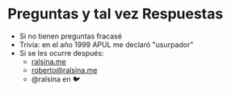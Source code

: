 # Preguntas y tal vez Respuestas

* Si no tienen preguntas fracasé
* Trivia: en el año 1999 APUL me declaró "usurpador"
* Si se les ocurre después:
  * [ralsina.me](https://ralsina.me)
  * roberto@ralsina.me
  * @ralsina en 🐦
